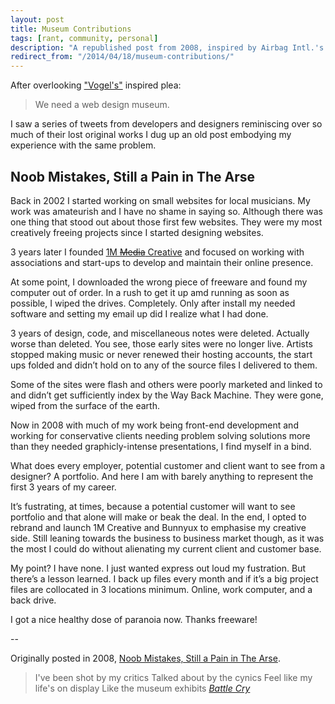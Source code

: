```yaml
---
layout: post
title: Museum Contributions
tags: [rant, community, personal]
description: "A republished post from 2008, inspired by Airbag Intl.'s plea for a Web Design Musem."
redirect_from: "/2014/04/18/museum-contributions/"
---
```


After overlooking ["Vogel's"](http://www.airbagindustries.com/archives/airbag/vogel.php) inspired plea:

> We need a web design museum.

I saw a series of tweets from developers and designers reminiscing over so much of their lost original works I dug up an old post embodying my experience with the same problem.

## Noob Mistakes, Still a Pain in The Arse

Back in 2002 I started working on small websites for local musicians. My work was amateurish and I have no shame in saying so. Although there was one thing that stood out about those first few websites. They were my most creatively freeing projects since I started designing websites.

3 years later I founded [1M <strike>Media</strike> Creative](http://unmatchedstyle.com/gallery/1mcreativecom.php) and focused on working with associations and start-ups to develop and maintain their online presence.

At some point, I downloaded the wrong piece of freeware and found my computer out of order. In a rush to get it up amd running as soon as possible, I wiped the drives. Completely. Only after install my needed software and setting my email up did I realize what I had done.

3 years of design, code, and miscellaneous notes were deleted. Actually worse than deleted. You see, those early sites were no longer live. Artists stopped making music or never renewed their hosting accounts, the start ups folded and didn’t hold on to any of the source files I delivered to them.

Some of the sites were flash and others were poorly marketed and linked to and didn’t get sufficiently index by the Way Back Machine. They were gone, wiped from the surface of the earth.

Now in 2008 with much of my work being front-end development and working for conservative clients needing problem solving solutions more than they needed graphicly-intense presentations, I find myself in a bind.

What does every employer, potential customer and client want to see from a designer? A portfolio. And here I am with barely anything to represent the first 3 years of my career.

It’s fustrating, at times, because a potential customer will want to see portfolio and that alone will make or beak the deal. In the end, I opted to rebrand and launch 1M Creative and Bunnyux to emphasise my creative side. Still leaning towards the business to business market though, as it was the most I could do without alienating my current client and customer base.

My point? I have none. I just wanted express out loud my fustration. But there’s a lesson learned. I back up files every month and if it’s a big project files are collocated in 3 locations minimum. Online, work computer, and a back drive.

I got a nice healthy dose of paranoia now. Thanks freeware!

--

Originally posted in 2008, [Noob Mistakes, Still a Pain in The Arse](http://rabidlogic.com/2008/08/noob-mistakes-still-a-pain-in-the-arse/).

> I've been shot by my critics
> Talked about by the cynics
> Feel like my life's on display
> Like the museum exhibits *[Battle Cry](http://rapgenius.com/Obie-trice-battle-cry-lyrics)*
